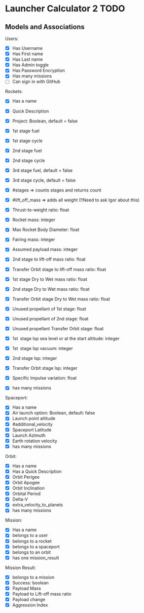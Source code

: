 # Launcher Calculator 2 TODO

## Models and Associations

Users:

- [x] Has Username
- [x] Has First name
- [x] Has Last name
- [x] Has Admin toggle
- [x] Has Password Encryption
- [x] Has many missions
- [ ] Can sign in with GitHub

Rockets:

- [x] Has a name
- [x] Quick Description
- [x] Project: Boolean, default = false
- [x] 1st stage fuel
- [x] 1st stage cycle
- [x] 2nd stage fuel
- [x] 2nd stage cycle
- [x] 3rd stage fuel, default = false
- [x] 3rd stage cycle, default = false

- [x] #stages => counts stages and returns count
- [x] #lift_off_mass => adds all weight (!!Need to ask Igor about this)

- [x] Thrust-to-weight ratio: float
- [x] Rocket mass: integer
- [x] Max Rocket Body Diameter: float
- [x] Fairing mass: integer
- [x] Assumed payload mass: integer
- [x] 2nd stage to lift-off mass ratio: float
- [x] Transfer Orbit stage to lift-off mass ratio: float
- [x] 1st stage Dry to Wet mass ratio: float
- [x] 2nd stage Dry to Wet mass ratio: float
- [x] Transfer Orbit stage Dry to Wet mass ratio: float
- [x] Unused propellant of 1st stage: float
- [x] Unused propellant of 2nd stage: float
- [x] Unused propellant Transfer Orbit stage: float
- [x] 1st stage Isp sea level or at the start altitude: integer
- [x] 1st stage Isp vacuum: integer
- [x] 2nd stage Isp: integer
- [x] Transfer Orbit stage Isp: integer
- [x] Specific Impulse variation: float
- [x] has many missions

Spaceport:

- [x] Has a name
- [x] Air launch option: Boolean, default: false
- [x] Launch point altitude
- [x] #additional_velocity
- [x] Spaceport Latitude
- [x] Launch Azimuth
- [x] Earth rotation velocity
- [x] has many missions

Orbit:

- [x] Has a name
- [x] Has a Quick Description
- [x] Orbit Perigee
- [x] Orbit Apogee
- [x] Orbit Inclination
- [x] Orbital Period
- [x] Delta-V
- [x] extra_velocity_to_planets
- [x] has many missions

Mission:

- [x] Has a name
- [x] belongs to a user
- [x] belongs to a rocket
- [x] belongs to a spaceport
- [x] belongs to an orbit
- [x] has one mission_result

Mission Result:

- [x] belongs to a mission
- [x] Success: boolean
- [x] Payload Mass
- [x] Payload to Lift-off mass ratio
- [x] Payload change
- [x] Aggression Index
